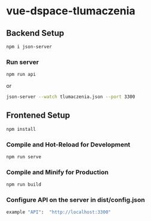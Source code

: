 # vue-dspace-tlumaczenia

## Backend Setup

```sh
npm i json-server
```

### Run server

```sh
npm run api
```

or

```sh
json-server --watch tlumaczenia.json --port 3300
```

## Frontened Setup

```sh
npm install
```

### Compile and Hot-Reload for Development

```sh
npm run serve
```

### Compile and Minify for Production

```sh
npm run build
```

### Configure API on the server in dist/config.json

```sh
example "API":	"http://localhost:3300"
```
